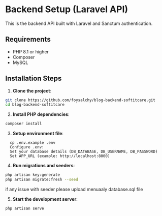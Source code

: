 # Backend Setup (Laravel API)

This is the backend API built with Laravel and Sanctum authentication.

## Requirements

- PHP 8.1 or higher
- Composer
- MySQL 

## Installation Steps

1. **Clone the project**:
  ```bash
  git clone https://github.com/foysalchy/blog-backend-softitcare.git
  cd blog-backend-softitcare
  ```
 
  
2. **Install PHP dependencies**:
```bash
composer install
 ```
3. **Setup environment file**:
```
  cp .env.example .env
  Configure .env:
  Set your database details (DB_DATABASE, DB_USERNAME, DB_PASSWORD)
  Set APP_URL (example: http://localhost:8000)
```

4. **Run migrations and seeders**:
```bash
php artisan key:generate
php artisan migrate:fresh --seed
```

if any issue with seeder please upload menuaaly database.sql file

5. **Start the development server**:
```bash
php artisan serve
```